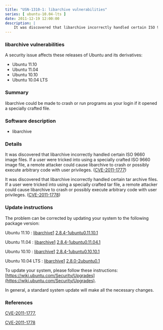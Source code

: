 ```yaml
---
title: "USN-1310-1: libarchive vulnerabilities"
series: [ ubuntu-10.04-lts ]
date: 2011-12-19 12:00:00
description: |
    It was discovered that libarchive incorrectly handled certain ISO 9660 image files. If a user were tricked into using a specially crafted ISO 9660 image file, a remote attacker could cause libarchive to crash or possibly execute arbitrary code with user privileges. ([CVE-2011-1777](http://people.ubuntu.com/~ubuntu-security/cve/CVE-2011-1777))
--- 
```

 
### libarchive vulnerabilities

A security issue affects these releases of Ubuntu and its derivatives:

* Ubuntu 11.10
* Ubuntu 11.04
* Ubuntu 10.10
* Ubuntu 10.04 LTS

### Summary

libarchive could be made to crash or run programs as your login if it opened a specially crafted file.

### Software description

* libarchive 

### Details

It was discovered that libarchive incorrectly handled certain ISO 9660 image files. If a user were tricked into using a specially crafted ISO 9660 image file, a remote attacker could cause libarchive to crash or possibly execute arbitrary code with user privileges. ([CVE-2011-1777](http://people.ubuntu.com/~ubuntu-security/cve/CVE-2011-1777))

It was discovered that libarchive incorrectly handled certain tar archive files. If a user were tricked into using a specially crafted tar file, a remote attacker could cause libarchive to crash or possibly execute arbitrary code with user privileges. ([CVE-2011-1778](http://people.ubuntu.com/~ubuntu-security/cve/CVE-2011-1778)) 

### Update instructions

The problem can be corrected by updating your system to the following package version:

Ubuntu 11.10
 : [libarchive1](https://launchpad.net/ubuntu/+source/libarchive) <span> [2.8.4-1ubuntu0.11.10.1](https://launchpad.net/ubuntu/+source/libarchive/2.8.4-1ubuntu0.11.10.1) </span> 

Ubuntu 11.04
 : [libarchive1](https://launchpad.net/ubuntu/+source/libarchive) <span> [2.8.4-1ubuntu0.11.04.1](https://launchpad.net/ubuntu/+source/libarchive/2.8.4-1ubuntu0.11.04.1) </span> 

Ubuntu 10.10
 : [libarchive1](https://launchpad.net/ubuntu/+source/libarchive) <span> [2.8.4-1ubuntu0.10.10.1](https://launchpad.net/ubuntu/+source/libarchive/2.8.4-1ubuntu0.10.10.1) </span> 

Ubuntu 10.04 LTS
 : [libarchive1](https://launchpad.net/ubuntu/+source/libarchive) <span> [2.8.0-2ubuntu0.1](https://launchpad.net/ubuntu/+source/libarchive/2.8.0-2ubuntu0.1) </span> 

To update your system, please follow these instructions: [https://wiki.ubuntu.com/Security/Upgrades](https://wiki.ubuntu.com/Security/Upgrades).

In general, a standard system update will make all the necessary changes. 

### References

 [CVE-2011-1777](http://people.ubuntu.com/~ubuntu-security/cve/CVE-2011-1777), 

 [CVE-2011-1778](http://people.ubuntu.com/~ubuntu-security/cve/CVE-2011-1778)
 
